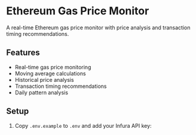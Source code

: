 # Ethereum Gas Price Monitor

A real-time Ethereum gas price monitor with price analysis and transaction timing recommendations.

## Features
- Real-time gas price monitoring
- Moving average calculations
- Historical price analysis
- Transaction timing recommendations
- Daily pattern analysis

## Setup

1. Copy `.env.example` to `.env` and add your Infura API key: 